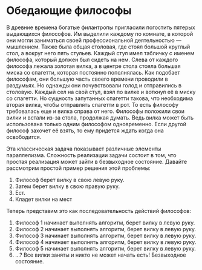# Обедающие философы

В древние времена богатые филантропы пригласили погостить пятерых
выдающихся философов. Им выделили каждому по комнате, в которой они могли
заниматься своей профессиональной деятельностью — мышлением. Также была общая
столовая, где стоял большой круглый стол, а вокруг него пять стульев. Каждый стул имел
табличку с именем философа, который должен был сидеть на нем. Слева от каждого
философа лежала золотая вилка, а в центре стола стояла большая миска со спагетти,
которая постоянно пополнялась. Как подобает философам, они большую часть своего
времени проводили в раздумьях. Но однажды они почувствовали голод и отправились в
столовую. Каждый сел на свой стул, взял по вилке и воткнул её в миску со спагетти. Но
сущность запутанных спагетти такова, что необходима вторая вилка, чтобы отправлять
спагетти в рот. То есть философу требовалась еще и вилка справа от него. Философы
положили свои вилки и встали из-за стола, продолжая думать. Ведь вилка может быть
использована только одним философом одновременно. Если другой философ захочет её
взять, то ему придется ждать когда она освободится.


Эта классическая задача показывает различные элементы параллелизма. Сложность
реализации задачи состоит в том, что простая реализация может зайти в безвыходное
состояние. Давайте рассмотрим простой пример решения этой проблемы:
 1. Философ берет вилку в свою левую руку.
 2. Затем берет вилку в свою правую руку.
 3. Ест.
 4. Кладет вилки на мест

Теперь представим это как последовательность действий философов:
1. Философ 1 начинает выполнять алгоритм, берет вилку в левую руку.
2. Философ 2 начинает выполнять алгоритм, берет вилку в левую руку.
3. Философ 3 начинает выполнять алгоритм, берет вилку в левую руку.
4. Философ 4 начинает выполнять алгоритм, берет вилку в левую руку.
5. Философ 5 начинает выполнять алгоритм, берет вилку в левую руку.
6. ...? Все вилки заняты и никто не может начать есть! Безвыходное состояние.